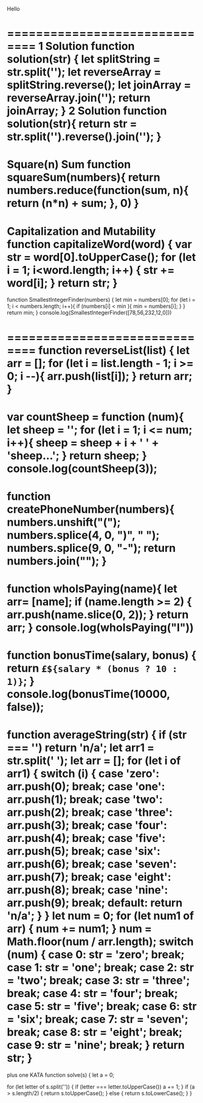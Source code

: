 Hello

==============================
1 Solution
function solution(str) {
let splitString = str.split('');
let reverseArray = splitString.reverse();
let joinArray = reverseArray.join('');
return joinArray;
}
2 Solution
function solution(str){
return str = str.split('').reverse().join('');
}
=============================
Square(n) Sum
function squareSum(numbers){
return numbers.reduce(function(sum, n){
return (n*n) + sum;
}, 0)
}
==============================
Capitalization and Mutability
function capitalizeWord(word) {
var str = word[0].toUpperCase();
for (let i = 1; i<word.length; i++) {
str += word[i];
}
return str;
}
==============================
function SmallestIntegerFinder(numbers) {
let min = numbers[0];
for (let i = 1; i < numbers.length; i++){
if (numbers[i] < min ){
min = numbers[i];
}
}
return min;
}
console.log(SmallestIntegerFinder([78,56,232,12,0]))

==============================
function reverseList(list) {
let arr = [];
for (let i = list.length - 1; i >= 0; i --){
arr.push(list[i]);
}
return arr;
}
==============================
var countSheep = function (num){
let sheep = '';
for (let i = 1; i <= num; i++){
sheep = sheep + i + ' ' + 'sheep...';
}
return sheep;
}
console.log(countSheep(3));
==============================
function createPhoneNumber(numbers){
numbers.unshift("(");
numbers.splice(4, 0, ")", " ");
numbers.splice(9, 0, "-");
return numbers.join("");
}
==============================
function whoIsPaying(name){
let arr= [name];
if (name.length >= 2) {
arr.push(name.slice(0, 2));
}
return arr;
}
console.log(whoIsPaying("I"))
==============================
function bonusTime(salary, bonus) {
return `£${salary * (bonus ? 10 : 1)}`;
}
console.log(bonusTime(10000, false));
==================================
function averageString(str) {
if (str === '') return 'n/a';
let arr1 = str.split(' ');
let arr = [];
for (let i of arr1) {
switch (i) {
case 'zero':
arr.push(0);
break;
case 'one':
arr.push(1);
break;
case 'two':
arr.push(2);
break;
case 'three':
arr.push(3);
break;
case 'four':
arr.push(4);
break;
case 'five':
arr.push(5);
break;
case 'six':
arr.push(6);
break;
case 'seven':
arr.push(7);
break;
case 'eight':
arr.push(8);
break;
case 'nine':
arr.push(9);
break;
default: return 'n/a';
}
}
let num = 0;
for (let num1 of arr) {
num += num1;
}
num = Math.floor(num / arr.length);
switch (num) {
case 0:
str = 'zero';
break;
case 1:
str = 'one';
break;
case 2:
str = 'two';
break;
case 3:
str = 'three';
break;
case 4:
str = 'four';
break;
case 5:
str = 'five';
break;
case 6:
str = 'six';
break;
case 7:
str = 'seven';
break;
case 8:
str = 'eight';
break;
case 9:
str = 'nine';
break;
}
return str;
}
=====================
plus one KATA
function solve(s) {
let a = 0;

for (let letter of s.split('')) {
if (letter === letter.toUpperCase()) a += 1;
}
if (a > s.length/2) {
return s.toUpperCase();
} else {
return s.toLowerCase();
}
}